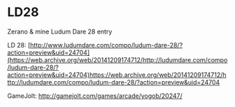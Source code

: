 LD28
====

Zerano & mine Ludum Dare 28 entry

LD 28: [http://www.ludumdare.com/compo/ludum-dare-28/?action=preview&uid=24704](https://web.archive.org/web/20141209174712/http://ludumdare.com/compo/ludum-dare-28/?action=preview&uid=24704)https://web.archive.org/web/20141209174712/http://ludumdare.com/compo/ludum-dare-28/?action=preview&uid=24704

GameJolt: http://gamejolt.com/games/arcade/yogob/20247/ 
